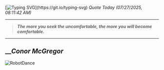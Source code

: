 [![Typing SVG](https://readme-typing-svg.herokuapp.com?font=Press+Start+2P&color=C2F784&size=35&width=900&height=100&lines=Hello+World%2C+I'm+Hung+!)](https://git.io/typing-svg) 
_Quote Today (07/27/2025, 08:11:42 AM)_
___
>**_The more you seek the uncomfortable, the more you will become comfortable._**
___

## __**_Conor McGregor_**

![RobotDance](src/assets/images/robot-dancing-dribble.gif?style=center)
